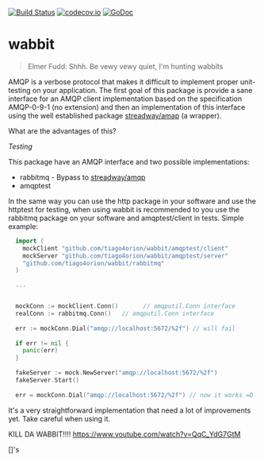 [![Build Status](https://travis-ci.org/tiago4orion/wabbit.svg?branch=master)](https://travis-ci.org/tiago4orion/wabbit) [![codecov.io](http://codecov.io/github/tiago4orion/wabbit/coverage.svg?branch=master)](http://codecov.io/github/tiago4orion/wabbit?branch=master) [![GoDoc](https://godoc.org/github.com/tiago4orion/wabbit?status.svg)](https://godoc.org/github.com/tiago4orion/wabbit)


# wabbit

> Elmer Fudd: Shhh. Be vewy vewy quiet, I'm hunting wabbits

AMQP is a verbose protocol that makes it difficult to implement proper unit-testing on your application.
The first goal of this package is provide a sane interface for an
AMQP client implementation based on the specification AMQP-0-9-1 (no extension) and then an implementation of this interface using the
well established package [streadway/amap](https://github.com/streadway/amqp) (a wrapper).

What are the advantages of this?

*Testing*

This package have an AMQP interface and two possible implementations:

* rabbitmq - Bypass to [streadway/amqp](https://github.com/streadway/amqp)
* amqptest

In the same way you can use the http package in your software and use the httptest for testing, when using wabbit is recommended to you use the rabbitmq package on your software and amqptest/client in tests. Simple example:

```go
  import (
	mockClient "github.com/tiago4orion/wabbit/amqptest/client"
	mockServer "github.com/tiago4orion/wabbit/amqptest/server"
	"github.com/tiago4orion/wabbit/rabbitmq"
  )

  ...


  mockConn := mockClient.Conn()       // amqputil.Conn interface
  realConn := rabbitmq.Conn()   // amqputil.Conn interface
  
  err := mockConn.Dial("amqp://localhost:5672/%2f") // will fail
  
  if err != nil {
    panic(err)
  }
  
  fakeServer := mock.NewServer("amqp://localhost:5672/%2f")
  fakeServer.Start()
  
  err = mockConn.Dial("amqp://localhost:5672/%2f") // now it works =D
```

It's a very straightforward implementation that need a lot of improvements yet. Take careful when using it.

KILL DA WABBIT!!!!
https://www.youtube.com/watch?v=QqC_YdG7GtM

[]'s
